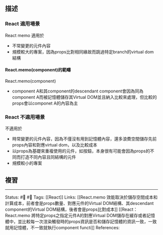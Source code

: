 ## 描述



### React 適用場景
React memo 適用於
- 不常變更的元件內容
- 規模較大的專案，因為props比對相同緣故而跳過特定branch的virtual dom 結構

#### React.memo(component)的範疇
React.memo(component)
- component A和其component的descendant component會因為同為component A而被記憶體儲存其Virtual DOM並且納入比較來處理，但比較的props會以componet A的內容為主

### React 不適用場景

不適用於
- 時常變更的元件內容，因為不僅沒有用到記憶體內容，還多浪費空間儲存先前props內容和對應virtual dom，以及比較成本
- 以props為基礎來重複使用的元件，如按鈕，本身很有可能會因為props的不同而打造不同內容且同結構的元件
- 規模較小的專案

## 複習


---
Status: #🌱 #📓 
Tags:
[[React]]
Links:
[[React.memo 效能取決於儲存空間成本和計算成本，前者會是props數量、對應元件的Virtual DOM結構、其descendant component的Virtual DOM結構，後者會是props比對成本]]
[[React：React.memo 將特定props之指定元件A的對應Virtual DOM儲存在緩存或者記憶體中，並比較每一次渲染觸發時的props資訊是否和儲存記憶體的資訊一致，一致就用記憶體，不一致就執行component functi]]
References: